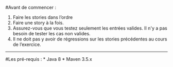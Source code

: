 #Avant de commencer : 

1. Faire les stories dans l’ordre
2. Faire une story à la fois.
3. Assurez-vous que vous testez seulement les entrées valides. Il n'y a pas besoin de tester les cas non valides.
4. Il ne doit pas y avoir de régressions sur les stories précédentes au cours de l’exercice.


**********************

#Les pré-requis :
	* Java 8
	* Maven 3.5.x
	
